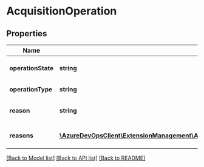 # AcquisitionOperation

## Properties
Name | Type | Description | Notes
------------ | ------------- | ------------- | -------------
**operationState** | **string** | State of the the AcquisitionOperation for the current user | [optional] 
**operationType** | **string** | AcquisitionOperationType: install, request, buy, etc... | [optional] 
**reason** | **string** | Optional reason to justify current state. Typically used with Disallow state. | [optional] 
**reasons** | [**\AzureDevOpsClient\ExtensionManagement\AzureDevOpsClient\ExtensionManagement\Model\AcquisitionOperationDisallowReason[]**](AcquisitionOperationDisallowReason.md) | List of reasons indicating why the operation is not allowed. | [optional] 

[[Back to Model list]](../README.md#documentation-for-models) [[Back to API list]](../README.md#documentation-for-api-endpoints) [[Back to README]](../README.md)


